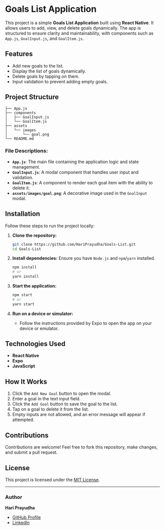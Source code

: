 # Goals List Application

This project is a simple **Goals List Application** built using **React Native**. It allows users to add, view, and delete goals dynamically. The app is structured to ensure clarity and maintainability, with components such as `App.js`, `GoalInput.js`, and `GoalItem.js`.

## Features

- Add new goals to the list.
- Display the list of goals dynamically.
- Delete goals by tapping on them.
- Input validation to prevent adding empty goals.

## Project Structure

```
├── App.js
├── components
│   ├── GoalInput.js
│   └── GoalItem.js
├── assets
│   └── images
│       └── goal.png
└── README.md
```

### File Descriptions:

- **`App.js`**: The main file containing the application logic and state management.
- **`GoalInput.js`**: A modal component that handles user input and validation.
- **`GoalItem.js`**: A component to render each goal item with the ability to delete it.
- **`assets/images/goal.png`**: A decorative image used in the `GoalInput` modal.

## Installation

Follow these steps to run the project locally:

1. **Clone the repository:**
   ```bash
   git clone https://github.com/HariPrayudha/Goals-List.git
   cd Goals-List
   ```

2. **Install dependencies:**
   Ensure you have `Node.js` and `npm`/`yarn` installed.
   ```bash
   npm install
   # or
   yarn install
   ```

3. **Start the application:**
   ```bash
   npm start
   # or
   yarn start
   ```

4. **Run on a device or simulator:**
   - Follow the instructions provided by Expo to open the app on your device or emulator.

## Technologies Used

- **React Native**
- **Expo**
- **JavaScript**

## How It Works

1. Click the `Add New Goal` button to open the modal.
2. Enter a goal in the text input field.
3. Click the `Add Goal` button to save the goal to the list.
4. Tap on a goal to delete it from the list.
5. Empty inputs are not allowed, and an error message will appear if attempted.

## Contributions

Contributions are welcome! Feel free to fork this repository, make changes, and submit a pull request.

## License

This project is licensed under the [MIT License](./LICENSE).

---

### Author

**Hari Prayudha**

- [GitHub Profile](https://github.com/HariPrayudha)
- [LinkedIn](https://www.linkedin.com/in/hari-prayudha)
